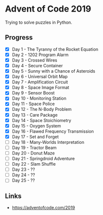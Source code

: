 # Advent of Code 2019

Trying to solve puzzles in Python.

## Progress

- [x] Day 1 - The Tyranny of the Rocket Equation 
- [x] Day 2 - 1202 Program Alarm
- [x] Day 3 - Crossed Wires
- [x] Day 4 - Secure Container
- [x] Day 5 - Sunny with a Chance of Asteroids
- [x] Day 6 - Universal Orbit Map
- [x] Day 7 - Amplification Circuit
- [x] Day 8 - Space Image Format
- [x] Day 9 - Sensor Boost
- [x] Day 10 - Monitoring Station
- [x] Day 11 - Space Police
- [x] Day 12 - The N-Body Problem
- [x] Day 13 - Care Package
- [x] Day 14 - Space Stoichiometry
- [x] Day 15 - Oxygen System
- [x] Day 16 - Flawed Frequency Transmission
- [x] Day 17 - Set and Forget
- [ ] Day 18 - Many-Worlds Interpretation
- [ ] Day 19 - Tractor Beam
- [ ] Day 20 - Donut Maze
- [ ] Day 21 - Springdroid Adventure
- [ ] Day 22 - Slam Shuffle
- [ ] Day 23 - ??
- [ ] Day 24 - ??
- [ ] Day 25 - ??

## Links

- https://adventofcode.com/2019